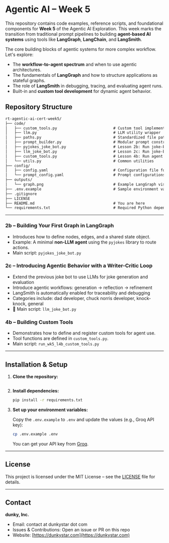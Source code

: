 # Agentic AI – Week 5

This repository contains code examples, reference scripts, and foundational components for **Week 5** of the Agentic AI Exploration. This week marks the transition from traditional prompt pipelines to building **agent-based AI systems** using tools like **LangGraph**, **LangChain**, and **LangSmith**.

The core building blocks of agentic systems for more complex workflow. Let's explore:

- The **workflow-to-agent spectrum** and when to use agentic architectures.
- The fundamentals of **LangGraph** and how to structure applications as stateful graphs.
- The role of **LangSmith** in debugging, tracing, and evaluating agent runs.
- Built-in and **custom tool development** for dynamic agent behavior.

## Repository Structure

```txt
rt-agentic-ai-cert-week5/
├── code/
│   ├── custom_tools.py                         # Custom tool implementations for Lesson 3b
│   ├── llm.py                                  # LLM utility wrapper
│   ├── paths.py                                # Standardized file path management
│   ├── prompt_builder.py                       # Modular prompt construction functions
│   ├── pyjokes_joke_bot.py                     # Lesson 2b: Run joke-bot using pyjokes
│   ├── llm_joke_bot.py                         # Lesson 2c: Run joke-bot using ai agents
│   ├── custom_tools.py                         # Lesson 4b: Run agent with custom tools
│   └── utils.py                                # Common utilities
├── config/
│   ├── config.yaml                             # Configuration file for tool registration or agent setup
│   └── prompt_config.yaml                      # Prompt configurations for agents
├── outputs/
│   └── graph.png                               # Example LangGraph visualization
├── .env.example                                # Sample environment variable file (e.g., Groq API key)
├── .gitignore
├── LICENSE
├── README.md                                   # You are here
└── requirements.txt                            # Required Python dependencies
```

---

### **2b – Building Your First Graph in LangGraph**

- Introduces how to define nodes, edges, and a shared state object.
- Example: A minimal **non-LLM agent** using the `pyjokes` library to route actions.
- Main script: `pyjokes_joke_bot.py`

### **2c – Introducing Agentic Behavior with a Writer-Critic Loop**

- Extend the previous joke bot to use LLMs for joke generation and evaluation
- Introduce agentic workflows: generation → reflection → refinement
- LangSmith is automatically enabled for traceability and debugging
- Categories include: dad developer, chuck norris developer, knock-knock, general
- 📄 Main script: `llm_joke_bot.py`

### **4b – Building Custom Tools**

- Demonstrates how to define and register custom tools for agent use.
- Tool functions are defined in `custom_tools.py`.
- Main script: `run_wk5_l4b_custom_tools.py`

---

## Installation & Setup

1. **Clone the repository:**

   ```bash
   
   ```

2. **Install dependencies:**

   ```bash
   pip install -r requirements.txt
   ```

3. **Set up your environment variables:**

   Copy the `.env.example` to `.env` and update the values (e.g., Groq API key):

   ```bash
   cp .env.example .env
   ```

   You can get your API key from [Groq](https://console.groq.com/).

---

## License

This project is licensed under the MIT License – see the [LICENSE](LICENSE) file for details.

---

## Contact

**dunky, Inc.**

- Email: contact at dunkystar dot com
- Issues & Contributions: Open an issue or PR on this repo
- Website: [https://dunkystar.com](https://dunkystar.com)
